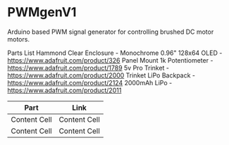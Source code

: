 # PWMgenV1
Arduino based PWM signal generator for controlling brushed DC motor motors.

Parts List
Hammond Clear Enclosure - 
Monochrome 0.96" 128x64 OLED - https://www.adafruit.com/product/326
Panel Mount 1k Potentiometer - https://www.adafruit.com/product/1789
5v Pro Trinket - https://www.adafruit.com/product/2000
Trinket LiPo Backpack - https://www.adafruit.com/product/2124
2000mAh LiPo - https://www.adafruit.com/product/2011

Part | Link
------------- | -------------
Content Cell  | Content Cell
Content Cell  | Content Cell
